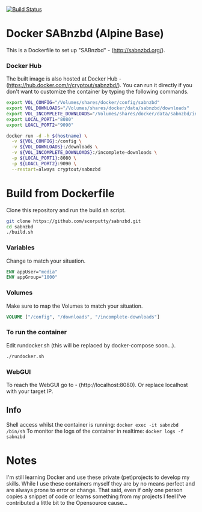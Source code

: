 [![Build Status](https://travis-ci.org/scorputty/sabnzbd.svg?branch=master)](https://travis-ci.org/scorputty/sabnzbd)

# Docker SABnzbd (Alpine Base)

This is a Dockerfile to set up "SABnzbd" - (http://sabnzbd.org/).

### Docker Hub
The built image is also hosted at Docker Hub - (https://hub.docker.com/r/cryptout/sabnzbd/).
You can run it directly if you don't want to customize the container by typing the following commands.
```sh
export VOL_CONFIG="/Volumes/shares/docker/config/sabnzbd"
export VOL_DOWNLOADS="/Volumes/shares/docker/data/sabnzbd/downloads"
export VOL_INCOMPLETE_DOWNLOADS="/Volumes/shares/docker/data/sabnzbd/incomplete-downloads"
export LOCAL_PORT1="8080"
export LOACL_PORT2="9090"

docker run -d -h $(hostname) \
  -v ${VOL_CONFIG}:/config \
  -v ${VOL_DOWNLOADS}:/downloads \
  -v ${VOL_INCOMPLETE_DOWNLOADS}:/incomplete-downloads \
  -p ${LOCAL_PORT1}:8080 \
  -p ${LOACL_PORT2}:9090 \
  --restart=always cryptout/sabnzbd
```

# Build from Dockerfile
Clone this repository and run the build.sh script.
```sh
git clone https://github.com/scorputty/sabnzbd.git
cd sabnzbd
./build.sh
```

### Variables
Change to match your situation.
```Dockerfile
ENV appUser="media"
ENV appGroup="1000"
```

### Volumes
Make sure to map the Volumes to match your situation.
```Dockerfile
VOLUME ["/config", "/downloads", "/incomplete-downloads"]
```

### To run the container
Edit rundocker.sh (this will be replaced by docker-compose soon...).
```sh
./rundocker.sh
```
### WebGUI
To reach the WebGUI go to - (http://localhost:8080).
Or replace localhost with your target IP.

## Info
Shell access whilst the container is running: `docker exec -it sabnzbd /bin/sh`
To monitor the logs of the container in realtime: `docker logs -f sabnzbd`

# Notes
I'm still learning Docker and use these private (pet)projects to develop my skills.
While I use these containers myself they are by no means perfect and are always prone to error or change.
That said, even if only one person copies a snippet of code or learns something from my projects I feel I've contributed a little bit to the Opensource cause...
